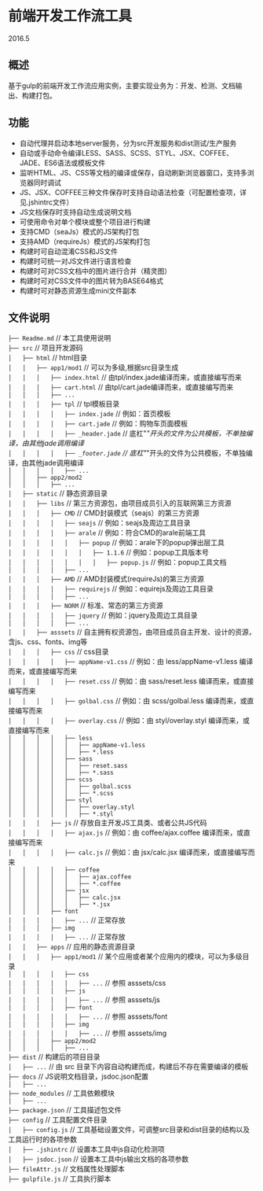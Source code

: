 # 前端开发工作流工具
2016.5
## 概述
基于gulp的前端开发工作流应用实例，主要实现业务为：开发、检测、文档输出、构建打包。

## 功能
* 自动代理并启动本地server服务，分为src开发服务和dist测试/生产服务
* 自动或手动命令编译LESS、SASS、SCSS、STYL、JSX、COFFEE、JADE、ES6语法或模板文件
* 监听HTML、JS、CSS等文档的编译或保存，自动刷新浏览器窗口，支持多浏览器同时调试
* JS、JSX、COFFEE三种文件保存时支持自动语法检查（可配置检查项，详见.jshintrc文件）
* JS文档保存时支持自动生成说明文档
* 可使用命令对单个模块或整个项目进行构建
* 支持CMD（seaJs）模式的JS架构打包
* 支持AMD（requireJs）模式的JS架构打包
* 构建时可自动混淆CSS和JS文件
* 构建时可统一对JS文件进行语言检查
* 构建时可对CSS文档中的图片进行合并（精灵图）
* 构建时可对CSS文件中的图片转为BASE64格式
* 构建时可对静态资源生成mini文件副本

## 文件说明
```├── Readme.md```                     // 本工具使用说明  
```├── src```                           // 项目开发源码   
```│   ├── html```                      // html目录  
```│   │   ├── app1/mod1```             // 可以为多级,根据src目录生成     
```│   │   │   ├── index.html```        // 由tpl/index.jade编译而来，或直接编写而来    
```│   │   │   ├── cart.html```         // 由tpl/cart.jade编译而来，或直接编写而来         
```│   │   │   ├── ...```             
```│   │   │   ├── tpl```               // tpl模板目录   
```│   │   │   │   ├── index.jade```    // 例如：首页模板   
```│   │   │   │   ├── cart.jade```     // 例如：购物车页面模板  
```│   │   │   │   ├── _header.jade```  // 底杠"_"开头的文件为公共模板，不单独编译，由其他jade调用编译       
```│   │   │   │   ├── _footer.jade```  // 底杠"_"开头的文件为公共模板，不单独编译，由其他jade调用编译         
```│   │   │   │   ├── ...```        
```│   │   ├── app2/mod2```              
```│   │   │   ├── ...```               
```│   ├── static```                    // 静态资源目录  
```│   │   ├── libs```                  // 第三方资源包，由项目成员引入的互联网第三方资源  
```│   │   │   ├── CMD```               // CMD封装模式（seajs）的第三方资源  
```│   │   │   │   ├── seajs```                     // 例如：seajs及周边工具目录  
```│   │   │   │   ├── arale```                     // 例如：符合CMD的arale前端工具  
```│   │   │   │   │   ├── popup```                 // 例如：arale下的popup弹出层工具  
```│   │   │   │   │   │   ├── 1.1.6```             // 例如：popup工具版本号    
```│   │   │   │   │   │   │   ├── popup.js```      // 例如：popup工具文档  
```│   │   │   │   ├── ...```                       
```│   │   │   ├── AMD```               // AMD封装模式(requireJs)的第三方资源     
```│   │   │   │   ├── requirejs```     // 例如：equirejs及周边工具目录    
```│   │   │   │   ├── ...```          
```│   │   │   ├── NORM```              // 标准、常态的第三方资源    
```│   │   │   │   ├── jquery```        // 例如：jquery及周边工具目录   
```│   │   │   │   ├── ...```         
```│   │   ├── asssets```               // 自主拥有权资源包，由项目成员自主开发、设计的资源，含js、css、fonts、img等    
```│   │   │   ├── css```               // css目录      
```│   │   │   │   ├── appName-v1.css```        // 例如：由 less/appName-v1.less 编译而来，或直接编写而来    
```│   │   │   │   ├── reset.css```             // 例如：由 sass/reset.less 编译而来，或直接编写而来    
```│   │   │   │   ├── golbal.css```            // 例如：由 scss/golbal.less 编译而来，或直接编写而来    
```│   │   │   │   ├── overlay.css```           // 例如：由 styl/overlay.styl 编译而来，或直接编写而来    
```│   │   │   │   ├── less```                     
```│   │   │   │   │   ├── appName-v1.less```     
```│   │   │   │   │   ├── *.less```     
```│   │   │   │   ├── sass```                      
```│   │   │   │   │   ├── reset.sass```            
```│   │   │   │   │   ├── *.sass```        
```│   │   │   │   ├── scss```                       
```│   │   │   │   │   ├── golbal.scss```              
```│   │   │   │   │   ├── *.scss```        
```│   │   │   │   ├── styl```                     
```│   │   │   │   │   ├── overlay.styl```          
```│   │   │   │   │   ├── *.styl```        
```│   │   │   ├── js```          // 存放自主开发JS工具类、或者公共JS代码   
```│   │   │   │   ├── ajax.js```        // 例如：由 coffee/ajax.coffee 编译而来，或直接编写而来      
```│   │   │   │   ├── calc.js```        // 例如：由 jsx/calc.jsx 编译而来，或直接编写而来        
```│   │   │   │   ├── coffee```                   
```│   │   │   │   │   ├── ajax.coffee```          
```│   │   │   │   │   ├── *.coffee```              
```│   │   │   │   ├── jsx```                   
```│   │   │   │   │   ├── calc.jsx```          
```│   │   │   │   │   ├── *.jsx```      
```│   │   │   ├── font```    
```│   │   │   │   ├── ...```         // 正常存放     
```│   │   │   ├── img```  
```│   │   │   │   ├── ...```         // 正常存放           
```│   │   ├── apps```                // 应用的静态资源目录  
```│   │   │   ├── app1/mod1```       // 某个应用或者某个应用内的模块，可以为多级目录     
```│   │   │   │   ├── css```         
```│   │   │   │   │   ├── ...```     // 参照 asssets/css  
```│   │   │   │   ├── js```          
```│   │   │   │   │   ├── ...```     // 参照 asssets/js  
```│   │   │   │   ├── font```         
```│   │   │   │   │   ├── ...```     // 参照 asssets/font  
```│   │   │   │   ├── img```    
```│   │   │   │   │   ├── ...```     // 参照 asssets/img  
```│   │   │   ├── app2/mod2```      
```│   │   │   │   ├── ...```            
```├── dist```                        // 构建后的项目目录  
```│   ├── ...```                     // 由 src 目录下内容自动构建而成，构建后不存在需要编译的模板    
```├── docs```                        // JS说明文档目录，jsdoc.json配置     
```│   ├── ...```                      
```├── node_modules```                // 工具依赖模块       
```│   ├── ...```                       
```├── package.json```                // 工具描述包文件       
```├── config```                      // 工具配置文件目录      
```│   ├── config.js```               // 工具基础设置文件，可调整src目录和dist目录的结构以及工具运行时的各项参数   
```│   ├── .jshintrc```               // 设置本工具中js自动化检测项            
```│   ├── jsdoc.json```              // 设置本工具中js输出文档的各项参数    
```├── fileAttr.js```                 // 文档属性处理脚本      
```├── gulpfile.js```                 // 工具执行脚本                            



